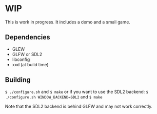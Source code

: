 # WIP
This is work in progress.
It includes a demo and a small game.
## Dependencies
- GLEW
- GLFW or SDL2
- libconfig
- xxd (at build time)
## Building
`$ ./configure.sh` and `$ make`
or if you want to use the SDL2 backend:
`$ ./configure.sh WINDOW_BACKEND=SDL2` and `$ make`

Note that the SDL2 backend is behind GLFW and may not work correctly.
